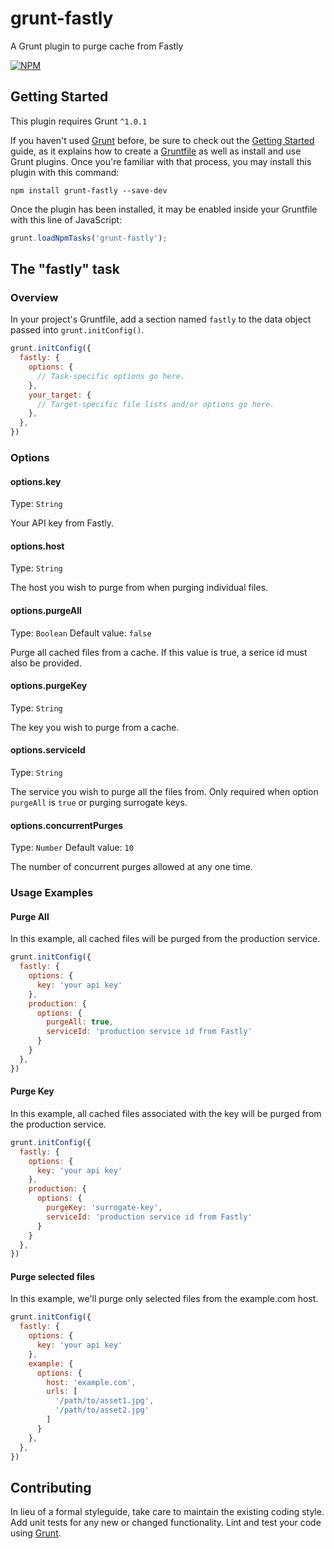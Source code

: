 # grunt-fastly

A Grunt plugin to purge cache from Fastly

[![NPM](https://nodei.co/npm/grunt-fastly.png)](https://nodei.co/npm/grunt-fastly/)

## Getting Started
This plugin requires Grunt `^1.0.1`

If you haven't used [Grunt](http://gruntjs.com/) before, be sure to check out the [Getting Started](http://gruntjs.com/getting-started) guide, as it explains how to create a [Gruntfile](http://gruntjs.com/sample-gruntfile) as well as install and use Grunt plugins. Once you're familiar with that process, you may install this plugin with this command:

```shell
npm install grunt-fastly --save-dev
```

Once the plugin has been installed, it may be enabled inside your Gruntfile with this line of JavaScript:

```js
grunt.loadNpmTasks('grunt-fastly');
```

## The "fastly" task

### Overview
In your project's Gruntfile, add a section named `fastly` to the data object passed into `grunt.initConfig()`.

```js
grunt.initConfig({
  fastly: {
    options: {
      // Task-specific options go here.
    },
    your_target: {
      // Target-specific file lists and/or options go here.
    },
  },
})
```

### Options

#### options.key
Type: `String`

Your API key from Fastly.

#### options.host
Type: `String`

The host you wish to purge from when purging individual files.

#### options.purgeAll
Type: `Boolean`
Default value: `false`

Purge all cached files from a cache. If this value is true, a serice id must also be provided.

#### options.purgeKey
Type: `String`

The key you wish to purge from a cache.

#### options.serviceId
Type: `String`

The service you wish to purge all the files from. Only required when option `purgeAll` is `true` or purging surrogate keys.

#### options.concurrentPurges
Type: `Number`
Default value: `10`

The number of concurrent purges allowed at any one time.

### Usage Examples

#### Purge All
In this example, all cached files will be purged from the production service.

```js
grunt.initConfig({
  fastly: {
    options: {
      key: 'your api key'
    },
    production: {
      options: {
        purgeAll: true,
        serviceId: 'production service id from Fastly'
      }
    }
  },
})
```

#### Purge Key
In this example, all cached files associated with the key will be purged from the production service.

```js
grunt.initConfig({
  fastly: {
    options: {
      key: 'your api key'
    },
    production: {
      options: {
        purgeKey: 'surrogate-key',
        serviceId: 'production service id from Fastly'
      }
    }
  },
})
```

#### Purge selected files
In this example, we'll purge only selected files from the example.com host.

```js
grunt.initConfig({
  fastly: {
    options: {
      key: 'your api key'
    },
    example: {
      options: {
        host: 'example.com',
        urls: [
          '/path/to/asset1.jpg',
          '/path/to/asset2.jpg'
        ]
      }
    },
  },
})
```

## Contributing
In lieu of a formal styleguide, take care to maintain the existing coding style. Add unit tests for any new or changed functionality. Lint and test your code using [Grunt](http://gruntjs.com/).
